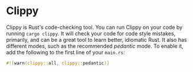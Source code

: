 # Clippy
Clippy is Rust's code-checking tool. You can run Clippy on your code by running `cargo clippy`. It will check your code for code style mistakes, primarily, and can be a great tool to learn better, idiomatic Rust. It also has different modes, such as the recommended *pedantic* mode. To enable it, add the following to the first line of your `main.rs`:

```rust
#![warn(clippy::all, clippy::pedantic)]
```